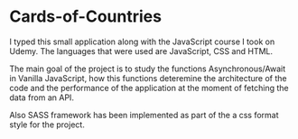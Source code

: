 # Cards-of-Countries

I typed this small application along with the JavaScript course I took on Udemy. The languages that were used are JavaScript, CSS and HTML.

The main goal of the project is to study the functions Asynchronous/Await in Vanilla JavaScript, how this functions deteremine the architecture of the code and the performance of the application at the moment of fetching the data from an API.

Also SASS framework has been implemented as part of the a css format style for the project. 
